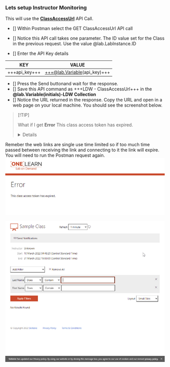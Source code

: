 ### Lets setup Instructor Monitoring

This will use the [**ClassAccessUrl**](https://docs.skillable.com/lod/lod-api/lod-api-class-access-url.md) API Call.

 - [] Within Postman select the GET ClassAccessUrl API call
 - [] Notice this API call takes one parameter.  The ID value set for the Class in the previous request.  Use the value @lab.LabInstance.ID

- [] Enter the API Key details

| KEY | VALUE |
|-----|-------|
|+++api_key+++|+++@lab.Variable(api_key)+++|

- [] Press the Send buttonand wait for the response.  
- [] Save this API command as +++LDW - ClassAccessUrl+++ in the **@lab.Variable(initials)-LDW Collection**
- [] Notice the URL returned in the response.  Copy the URL and open in a web page on your local machine.  You should see the screenshot below.

>[!TIP]<summary>What if I get **Error** This class access token has expired.</summary>
><details>
  Remeber the web links are single use time limited so if too much time passed between receiving the link and connecting to it the link will expire.  You will need to run the Postman request again.
  ![image](images/2022-03-10_11-17-22.jpg)
  </details>
  
  ![image](images/2022-03-10_11-17-37.jpg)
